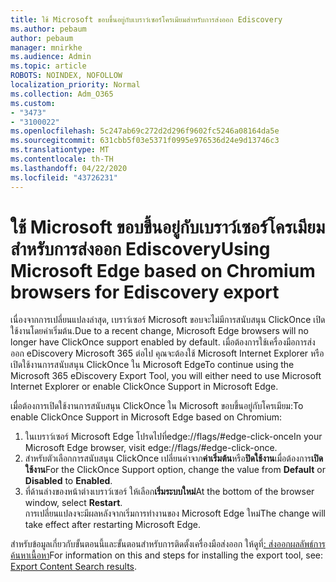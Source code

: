 ```yaml
---
title: ใช้ Microsoft ขอบขึ้นอยู่กับเบราว์เซอร์โครเมียมสําหรับการส่งออก Ediscovery
ms.author: pebaum
author: pebaum
manager: mnirkhe
ms.audience: Admin
ms.topic: article
ROBOTS: NOINDEX, NOFOLLOW
localization_priority: Normal
ms.collection: Adm_O365
ms.custom:
- "3473"
- "3100022"
ms.openlocfilehash: 5c247ab69c272d2d296f9602fc5246a08164da5e
ms.sourcegitcommit: 631cbb5f03e5371f0995e976536d24e9d13746c3
ms.translationtype: MT
ms.contentlocale: th-TH
ms.lasthandoff: 04/22/2020
ms.locfileid: "43726231"
---
```

# <a name="using-microsoft-edge-based-on-chromium-browsers-for-ediscovery-export"></a><span data-ttu-id="0c012-102">ใช้ Microsoft ขอบขึ้นอยู่กับเบราว์เซอร์โครเมียมสําหรับการส่งออก Ediscovery</span><span class="sxs-lookup"><span data-stu-id="0c012-102">Using Microsoft Edge based on Chromium browsers for Ediscovery export</span></span>

<span data-ttu-id="0c012-103">เนื่องจากการเปลี่ยนแปลงล่าสุด, เบราว์เซอร์ Microsoft ขอบจะไม่มีการสนับสนุน ClickOnce เปิดใช้งานโดยค่าเริ่มต้น.</span><span class="sxs-lookup"><span data-stu-id="0c012-103">Due to a recent change, Microsoft Edge browsers will no longer have ClickOnce support enabled by default.</span></span> <span data-ttu-id="0c012-104">เมื่อต้องการใช้เครื่องมือการส่งออก eDiscovery Microsoft 365 ต่อไป คุณจะต้องใช้ Microsoft Internet Explorer หรือเปิดใช้งานการสนับสนุน ClickOnce ใน Microsoft Edge</span><span class="sxs-lookup"><span data-stu-id="0c012-104">To continue using the Microsoft 365 eDiscovery Export Tool, you will either need to use Microsoft Internet Explorer or enable ClickOnce Support in Microsoft Edge.</span></span> 

<span data-ttu-id="0c012-105">เมื่อต้องการเปิดใช้งานการสนับสนุน ClickOnce ใน Microsoft ขอบขึ้นอยู่กับโครเมียม:</span><span class="sxs-lookup"><span data-stu-id="0c012-105">To enable ClickOnce Support in Microsoft Edge based on Chromium:</span></span> 
1. <span data-ttu-id="0c012-106">ในเบราว์เซอร์ Microsoft Edge โปรดไปที่edge://flags/#edge-click-once</span><span class="sxs-lookup"><span data-stu-id="0c012-106">In your Microsoft Edge browser, visit edge://flags/#edge-click-once.</span></span>
2. <span data-ttu-id="0c012-107">สําหรับตัวเลือกการสนับสนุน ClickOnce เปลี่ยนค่าจาก**ค่าเริ่มต้น**หรือ**ปิดใช้งาน**เมื่อต้องการ**เปิดใช้งาน**</span><span class="sxs-lookup"><span data-stu-id="0c012-107">For the ClickOnce Support option, change the value from **Default** or **Disabled** to **Enabled**.</span></span> 
3. <span data-ttu-id="0c012-108">ที่ด้านล่างของหน้าต่างเบราว์เซอร์ ให้เลือก**เริ่มระบบใหม่**</span><span class="sxs-lookup"><span data-stu-id="0c012-108">At the bottom of the browser window, select **Restart**.</span></span> <br>
 <span data-ttu-id="0c012-109">การเปลี่ยนแปลงจะมีผลหลังจากเริ่มการทํางานของ Microsoft Edge ใหม่</span><span class="sxs-lookup"><span data-stu-id="0c012-109">The change will take effect after restarting Microsoft Edge.</span></span> 

<span data-ttu-id="0c012-110">สําหรับข้อมูลเกี่ยวกับขั้นตอนนี้และขั้นตอนสําหรับการติดตั้งเครื่องมือส่งออก ให้ดูที่[: ส่งออกผลลัพธ์การค้นหาเนื้อหา](https://docs.microsoft.com/microsoft-365/compliance/export-search-results)</span><span class="sxs-lookup"><span data-stu-id="0c012-110">For information on this and steps for installing the  export tool, see: [ Export Content Search results](https://docs.microsoft.com/microsoft-365/compliance/export-search-results).</span></span>